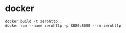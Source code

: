 # docker

```shell
docker build -t zerohttp .
docker run --name zerohttp -p 8080:8080 --rm zerohttp
```
